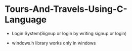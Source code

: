 # Tours-And-Travels-Using-C-Language
- Login System(Signup or login by writing signup or login)

- windows.h library works only in windows
